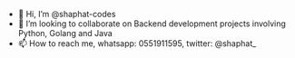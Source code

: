 - 👋 Hi, I’m @shaphat-codes
- 💞️ I’m looking to collaborate on Backend development projects involving Python, Golang and Java
- 📫 How to reach me,  whatsapp: 0551911595, twitter: @shaphat_

<!---
shaphat-codes/shaphat-codes is a ✨ special ✨ repository because its `README.md` (this file) appears on your GitHub profile.
You can click the Preview link to take a look at your changes.
--->

